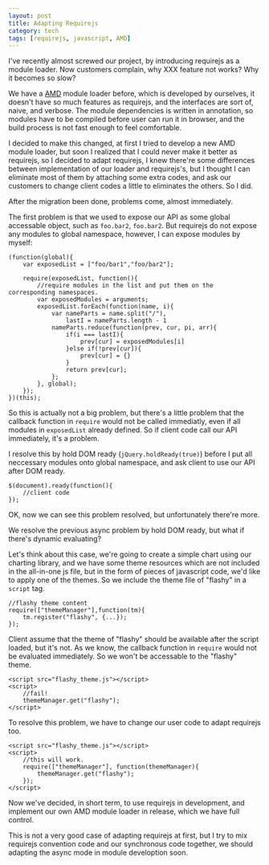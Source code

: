 ```yaml
---
layout: post
title: Adapting Requirejs
category: tech
tags: [requirejs, javascript, AMD]
---
```


I've recently almost screwed our project, by introducing requirejs as a module loader. Now customers complain, why XXX feature not works? Why it becomes so slow?

We have a [AMD](https://github.com/amdjs/amdjs-api/wiki/AMD) module loader before, which is developed by ourselves, it doesn't have so much features as requirejs, and the interfaces are sort of, naive, and verbose. The module dependencies is written in annotation, so modules have to be compiled before user can run it in browser, and the build process is not fast enough to feel comfortable.

I decided to make this changed, at first I tried to develop a new AMD module loader, but soon I realized that I could never make it better as requirejs, so I decided to adapt requirejs, I knew there're some differences between implementation of our loader and requirejs's, but I thought I can eliminate most of them by attaching some extra codes, and ask our customers to change client codes a little to eliminates the others. So I did.

After the migration been done, problems come, almost immediately. 

The first problem is that we used to expose our API as some global accessable object, such as `foo.bar2`, `foo.bar2`. But requirejs do not expose any modules to global namespace, however, I can expose modules by myself:

	(function(global){
		var exposedList = ["foo/bar1","foo/bar2"];
		
		require(exposedList, function(){
			//require modules in the list and put them on the corresponding namespaces.
			var exposedModules = arguments;
			exposedList.forEach(function(name, i){
				var nameParts = name.split("/"),
				    lastI = nameParts.length - 1
				nameParts.reduce(function(prev, cur, pi, arr){
					if(i === lastI){
						prev[cur] = exposedModules[i]
					}else if(!prev[cur]){
						prev[cur] = {}
					}
					return prev[cur];
				};
			}, global);
		});
	})(this);

So this is actually not a big problem, but there's a little problem that the callback function in `require` would not be called immediatly, even if all modules in `exposedList` already defined. So if client code call our API immediately, it's a problem.

I resolve this by hold DOM ready (`jQuery.holdReady(true)`) before I put all neccessary modules onto global namespace, and ask client to use our API after DOM ready.

	$(document).ready(function(){
		//client code
	});

OK, now we can see this problem resolved, but unfortunately there're more.

We resolve the previous async problem by hold DOM ready, but what if there's dynamic evaluating?

Let's think about this case, we're going to create a simple chart using our charting library, and we have some theme resources which are not included in the all-in-one js file, but in the form of pieces of javascript code, we'd like to apply one of the themes. So we include the theme file of "flashy" in a `script` tag.

	//flashy theme content
	require(["themeManager"],function(tm){
		tm.register("flashy", {...});
	});

Client assume that the theme of "flashy" should be available after the script loaded, but it's not. As we know, the callback function in `require` would not be evaluated immediately. So we won't be accessable to the "flashy" theme.

	<script src="flashy_theme.js"></script>
	<script>
		//fail!
		themeManager.get("flashy");
	</script>


To resolve this problem, we have to change our user code to adapt requirejs too.

	<script src="flashy_theme.js"></script>
	<script>
		//this will work.
		require(["themeManager"], function(themeManager){
			themeManager.get("flashy");
		});
	</script>

Now we've decided, in short term, to use requirejs in development, and implement our own AMD module loader in release, which we have full control.

This is not a very good case of adapting requirejs at first, but I try to mix requirejs convention code and our synchronous code together, we should adapting the async mode in module develoption soon.
